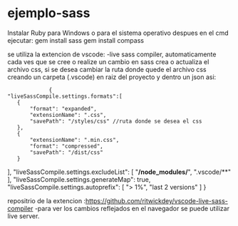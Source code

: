 # ejemplo-sass
Instalar Ruby para Windows o para el sistema operativo
despues en el cmd ejecutar:
gem install sass
gem install compass


se utiliza la extencion de vscode:
-live sass compiler, automaticamente cada ves que se cree o realize un cambio en sass crea o actualiza el archivo css,
  	    	     si se desea cambiar la ruta donde quede el archivo css creando un carpeta (.vscode) en raiz del
	             proyecto y dentro un json asi:
		
	             {
    "liveSassCompile.settings.formats":[
       {
           "format": "expanded",
           "extensionName": ".css",
           "savePath": "/styles/css" //ruta donde se desea el css
       },
       {
           "extensionName": ".min.css",
           "format": "compressed",
           "savePath": "/dist/css"
       }
   ],
   "liveSassCompile.settings.excludeList": [
      "**/node_modules/**",
      ".vscode/**"
   ],
   "liveSassCompile.settings.generateMap": true,
   "liveSassCompile.settings.autoprefix": [
       "> 1%",
       "last 2 versions"
   ]
}

repositrio de la extencion :https://github.com/ritwickdey/vscode-live-sass-compiler
-para ver los cambios reflejados en el navegador se puede utilizar live server.
